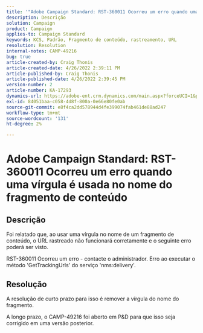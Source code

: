 ```yaml
---
title: '"Adobe Campaign Standard: RST-360011 Ocorreu um erro quando uma vírgula é usada no nome do fragmento de conteúdo'''
description: Descrição
solution: Campaign
product: Campaign
applies-to: Campaign Standard
keywords: KCS, Padrão, Fragmento de conteúdo, rastreamento, URL
resolution: Resolution
internal-notes: CAMP-49216
bug: true
article-created-by: Craig Thonis
article-created-date: 4/26/2022 2:39:11 PM
article-published-by: Craig Thonis
article-published-date: 4/26/2022 2:39:45 PM
version-number: 2
article-number: KA-17293
dynamics-url: https://adobe-ent.crm.dynamics.com/main.aspx?forceUCI=1&pagetype=entityrecord&etn=knowledgearticle&id=0a1c7ea2-6ec5-ec11-a7b6-0022480a10ee
exl-id: 84051baa-c058-4d8f-800a-0e66e80fe0ab
source-git-commit: e8f4ca2dd578944d4fe399074fab461de88ad247
workflow-type: tm+mt
source-wordcount: '131'
ht-degree: 2%

---
```


# Adobe Campaign Standard: RST-360011 Ocorreu um erro quando uma vírgula é usada no nome do fragmento de conteúdo

## Descrição


Foi relatado que, ao usar uma vírgula no nome de um fragmento de conteúdo, o URL rastreado não funcionará corretamente e o seguinte erro poderá ser visto.

RST-360011 Ocorreu um erro - contacte o administrador.
Erro ao executar o método &#39;GetTrackingUrls&#39; do serviço &#39;nms:delivery&#39;.






## Resolução


A resolução de curto prazo para isso é remover a vírgula do nome do fragmento.

A longo prazo, o CAMP-49216 foi aberto em P&amp;D para que isso seja corrigido em uma versão posterior.

